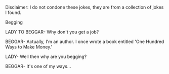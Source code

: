 Disclaimer: I do not condone these jokes, they are from a collection of jokes I found.

Begging

LADY TO BEGGAR- Why don't you get a job?

BEGGAR- Actually, I'm an author.  I once wrote a book entitled 'One Hundred Ways to Make Money.'

LADY- Well then why are you begging?

BEGGAR- It's one of my ways...

